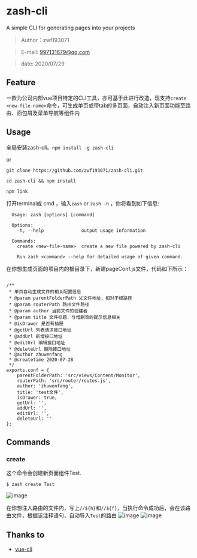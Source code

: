 
# zash-cli

A simple CLI for generating pages into your projects

> Author：zwf193071

> E-mail: 997131679@qq.com

> date: 2020/07/29

## Feature
一款为公司内部vue项目特定的CLI工具，亦可基于此进行改造，现支持`create <new-file-name>`命令，可生成单页或带tab的多页面，自动注入新页面功能至路由、面包屑及菜单导航等组件内

## Usage
全局安装zash-cli。`npm install -g zash-cli`

or
```
git clone https://github.com/zwf193071/zash-cli.git

cd zash-cli && npm install

npm link
```

打开terminal或 cmd ，输入`zash` or `zash -h` ，你将看到如下信息:
```
  Usage: zash [options] [command]

  Options:
    -h, --help              output usage information

  Commands:
    create <new-file-name>  create a new file powered by zash-cli

    Run zash <command> --help for detailed usage of given command.

```

在你想生成页面的项目内的根目录下，新建pageConf.js文件，代码如下所示：
```

/**
 * 单页自动生成文件的相关配置信息
 * @param parentFolderPath 父文件地址，相对于根路径
 * @param routerPath 路由文件路径
 * @param author 当前文件的创建者
 * @param title 文件标题，与增删改的提示信息相关
 * @isDrawer 是否有抽屉
 * @getUrl 列表请求接口地址
 * @addUrl 新增接口地址
 * @editUrl 编辑接口地址
 * @deleteUrl 删除接口地址
 * @author zhuwenfang
 * @createtime 2020-07-28
 */
exports.conf = {
    parentFolderPath: 'src/views/Content/Monitor',
    routerPath: 'src/router/routes.js',
    author: 'zhuwenfang',
    title: 'test文件',
    isDrawer: true,
    getUrl: '',
    addUrl: '',
    editUrl: '',
    deleteUrl: ''
};

```

## Commands
### create <new-file-name>
这个命令会创建新页面组件Test.
```
$ zash create Test

```

![image](https://github.com/zwf193071/zash-cli/images/1.png)

在你想注入路由的文件内，写上`//${h}`和`//${f}`，当执行命令成功后，会在该路由文件，根据该注释语句，自动导入`Test`的路由
![image](https://github.com/zwf193071/zash-cli/images/2.png)
![image](https://github.com/zwf193071/zash-cli/images/3.png)

## Thanks to
* [vue-cli](https://github.com/vuejs/vue-cli)







